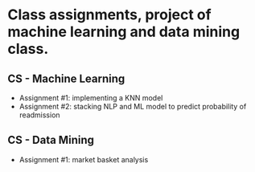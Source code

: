 # Class assignments, project of machine learning and data mining class.

## CS - Machine Learning

- Assignment #1: implementing a KNN model
- Assignment #2: stacking NLP and ML model to predict probability of readmission

## CS - Data Mining

- Assignment #1: market basket analysis
